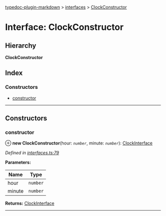 [typedoc-plugin-markdown](../README.md) > [interfaces](../modules/interfaces.md) > [ClockConstructor](../interfaces/interfaces.clockconstructor.md)

# Interface: ClockConstructor

## Hierarchy

**ClockConstructor**

## Index

### Constructors

* [constructor](interfaces.clockconstructor.md#markdown-header-constructor)

---

## Constructors

###  constructor

⊕ **new ClockConstructor**(hour: *`number`*, minute: *`number`*): [ClockInterface](interfaces.clockinterface.md)

*Defined in [interfaces.ts:79](https://bitbucket.org/owner/repository_name/src/master/interfaces.ts?fileviewer&amp;#x3D;file-view-default#interfaces.ts-79)*

**Parameters:**

| Name | Type |
| ------ | ------ |
| hour | `number` |
| minute | `number` |

**Returns:** [ClockInterface](interfaces.clockinterface.md)

___

